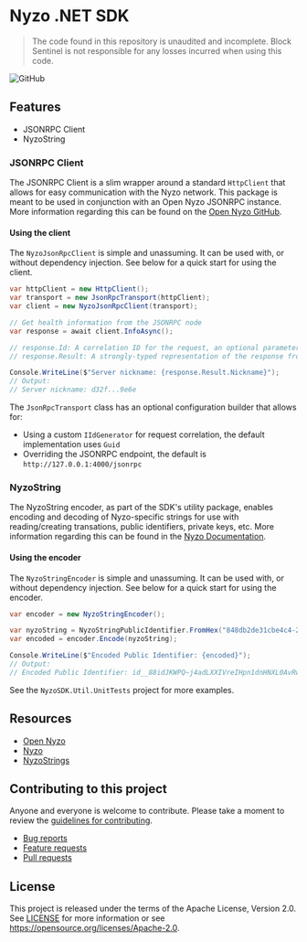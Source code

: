 # Nyzo .NET SDK

> The code found in this repository is unaudited and incomplete. Block Sentinel is not responsible for any losses 
> incurred when using this code.

![GitHub](https://img.shields.io/github/license/blocksentinel/nyzo-dotnet-sdk)

## Features

- JSONRPC Client
- NyzoString

### JSONRPC Client

The JSONRPC Client is a slim wrapper around a standard `HttpClient` that allows for easy communication with the Nyzo 
network. This package is meant to be used in conjunction with an Open Nyzo JSONRPC instance. More information regarding
this can be found on the [Open Nyzo GitHub](https://github.com/Open-Nyzo/nyzoVerifier/issues/5).

#### Using the client

The `NyzoJsonRpcClient` is simple and unassuming. It can be used with, or without dependency injection. See below for a
quick start for using the client.

```cs
var httpClient = new HttpClient();
var transport = new JsonRpcTransport(httpClient);
var client = new NyzoJsonRpcClient(transport);

// Get health information from the JSONRPC node
var response = await client.InfoAsync();

// response.Id: A correlation ID for the request, an optional parameter that can be provided to all requests
// response.Result: A strongly-typed representation of the response from the JSONRPC request

Console.WriteLine($"Server nickname: {response.Result.Nickname}");
// Output:
// Server nickname: d32f...9e6e
```

The `JsonRpcTransport` class has an optional configuration builder that allows for:

- Using a custom `IIdGenerator` for request correlation, the default implementation uses `Guid`
- Overriding the JSONRPC endpoint, the default is `http://127.0.0.1:4000/jsonrpc`

### NyzoString

The NyzoString encoder, as part of the SDK's utility package, enables encoding and decoding of Nyzo-specific strings
for use with reading/creating transations, public identifiers, private keys, etc. More information regarding this can
be found in the [Nyzo Documentation](https://tech.nyzo.co/dataFormats).

#### Using the encoder

The `NyzoStringEncoder` is simple and unassuming. It can be used with, or without dependency injection. See below for a
quick start for using the encoder.

```cs
var encoder = new NyzoStringEncoder();

var nyzoString = NyzoStringPublicIdentifier.FromHex("848db2de31cbe4c4-28dbb9e6bdda3aba-98581356ab0e6e02-37b37fd370ac3c7b");
var encoded = encoder.Encode(nyzoString);

Console.WriteLine($"Encoded Public Identifier: {encoded}");
// Output:
// Encoded Public Identifier: id__88idJKWPQ~j4adLXXIVreIHpn1dnHNXL0AvRw.dNI3PZXtxdHx7u
```

See the `NyzoSDK.Util.UnitTests` project for more examples.

## Resources

* [Open Nyzo](https://github.com/Open-Nyzo/nyzoVerifier)
* [Nyzo](https://github.com/n-y-z-o/nyzoVerifier)
* [NyzoStrings](https://github.com/AngainorDev/NyzoStrings)

## Contributing to this project

Anyone and everyone is welcome to contribute. Please take a moment to
review the [guidelines for contributing](CONTRIBUTING.md).

* [Bug reports](CONTRIBUTING.md#bug-reports)
* [Feature requests](CONTRIBUTING.md#feature-requests)
* [Pull requests](CONTRIBUTING.md#pull-requests)

## License

This project is released under the terms of the Apache License, Version 2.0. See [LICENSE](LICENSE) 
for more information or see https://opensource.org/licenses/Apache-2.0.
